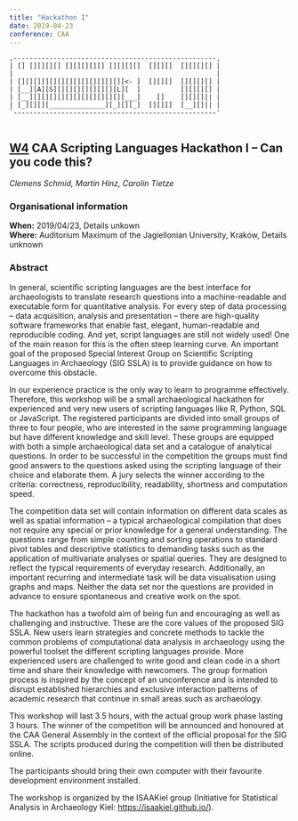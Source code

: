 ```yaml
---
title: "Hackathon I"
date: 2019-04-23
conference: CAA
---
```

<div class = "ascii_art_wrapper">
<div class = "ascii_art">

```
,---------------------------------------------------,
| [] [][][][] [][][][][] [][][][]  [][][]  [][][][] |
|                                                   |
| [][][][][][][][][][][][][][<- ]  [][][]  [][][][] |
| [__][A][S][][][][][][][][L][  ]          [][][][] |
| [__][][][][][][][][][][][][___]    []    [][][]|| |
| [_][][][______________][_][][_]  [][][]  [__][]|| |
`---------------------------------------------------'


```
<!-- Inspiration: http://ascii.co.uk/art/computer -->
</div>
</div>

## [W4](https://2019.caaconference.org/workshops/w4-caa-scripting-languages-hackathon-i-can-you-code-this/) CAA Scripting Languages Hackathon I – Can you code this?

*Clemens Schmid, Martin Hinz, Carolin Tietze*

### Organisational information

**When:** 2019/04/23, Details unkown    
**Where:** Auditorium Maximum of the Jagiellonian University, Kraków, Details unknown

### Abstract

In general, scientific scripting languages are the best interface for archaeologists to translate research questions into a machine-readable and executable form for quantitative analysis. For every step of data processing – data acquisition, analysis and presentation – there are high-quality software frameworks that enable fast, elegant, human-readable and reproducible coding. And yet, script languages are still not widely used! One of the main reason for this is the often steep learning curve. An important goal of the proposed Special Interest Group on Scientific Scripting Languages in Archaeology (SIG SSLA) is to provide guidance on how to overcome this obstacle.

In our experience practice is the only way to learn to programme effectively. Therefore, this workshop will be a small archaeological hackathon for experienced and very new users of scripting languages like R, Python, SQL or JavaScript. The registered participants are divided into small groups of three to four people, who are interested in the same programming language but have different knowledge and skill level. These groups are equipped with both a simple archaeological data set and a catalogue of analytical questions. In order to be successful in the competition the groups must find good answers to the questions asked using the scripting language of their choice and elaborate them. A jury selects the winner according to the criteria: correctness, reproducibility, readability, shortness and computation speed.

The competition data set will contain information on different data scales as well as spatial information – a typical archaeological compilation that does not require any special or prior knowledge for a general understanding. The questions range from simple counting and sorting operations to standard pivot tables and descriptive statistics to demanding tasks such as the application of multivariate analyses or spatial queries. They are designed to reflect the typical requirements of everyday research. Additionally, an important recurring and intermediate task will be data visualisation using graphs and maps. Neither the data set nor the questions are provided in advance to ensure spontaneous and creative work on the spot.

The hackathon has a twofold aim of being fun and encouraging as well as challenging and instructive. These are the core values of the proposed SIG SSLA. New users learn strategies and concrete methods to tackle the common problems of computational data analysis in archaeology using the powerful toolset the different scripting languages provide. More experienced users are challenged to write good and clean code in a short time and share their knowledge with newcomers. The group formation process is inspired by the concept of an unconference and is intended to disrupt established hierarchies and exclusive interaction patterns of academic research that continue in small areas such as archaeology.

This workshop will last 3.5 hours, with the actual group work phase lasting 3 hours. The winner of the competition will be announced and honoured at the CAA General Assembly in the context of the official proposal for the SIG SSLA. The scripts produced during the competition will then be distributed online.

The participants should bring their own computer with their favourite development environment installed.

The workshop is organized by the ISAAKiel group (Initiative for Statistical Analysis in Archaeology Kiel: https://isaakiel.github.io/).

